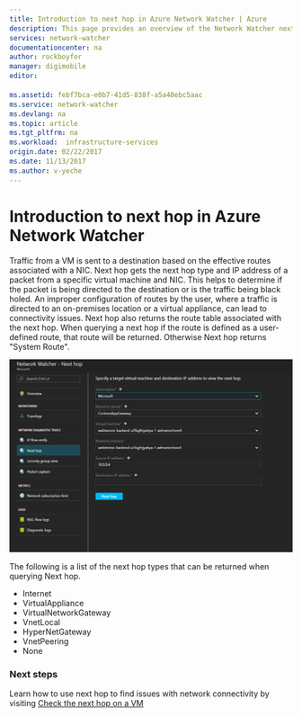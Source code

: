 ```yaml
---
title: Introduction to next hop in Azure Network Watcher | Azure
description: This page provides an overview of the Network Watcher next hop capability
services: network-watcher
documentationcenter: na
author: rockboyfor
manager: digimobile
editor: 

ms.assetid: febf7bca-e0b7-41d5-838f-a5a40ebc5aac
ms.service: network-watcher
ms.devlang: na
ms.topic: article
ms.tgt_pltfrm: na
ms.workload:  infrastructure-services
origin.date: 02/22/2017
ms.date: 11/13/2017
ms.author: v-yeche
---
```


# Introduction to next hop in Azure Network Watcher

Traffic from a VM is sent to a destination based on the effective routes associated with a NIC. Next hop gets the next hop type and IP address of a packet from a specific virtual machine and NIC. This helps to determine if the packet is being directed to the destination or is the traffic being black holed. An improper configuration of routes by the user, where a traffic is directed to an on-premises location or a virtual appliance, can lead to connectivity issues. Next hop also returns the route table associated with the next hop. When querying a next hop if the route is defined as a user-defined route, that route will be returned. Otherwise Next hop returns "System Route".

![next hop overview][1]

The following is a list of the next hop types that can be returned when querying Next hop.

* Internet
* VirtualAppliance
* VirtualNetworkGateway
* VnetLocal
* HyperNetGateway
* VnetPeering
* None

### Next steps

Learn how to use next hop to find issues with network connectivity by visiting [Check the next hop on a VM](network-watcher-check-next-hop-portal.md)

<!--Image references-->
[1]: ./media/network-watcher-next-hop-overview/figure1.png

<!--Update_Description: new articles on network watcher next hop overview -->